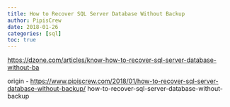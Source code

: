 ```yaml
---
title: How to Recover SQL Server Database Without Backup
author: PipisCrew
date: 2018-01-26
categories: [sql]
toc: true
---
```


https://dzone.com/articles/know-how-to-recover-sql-server-database-without-ba

origin - https://www.pipiscrew.com/2018/01/how-to-recover-sql-server-database-without-backup/ how-to-recover-sql-server-database-without-backup